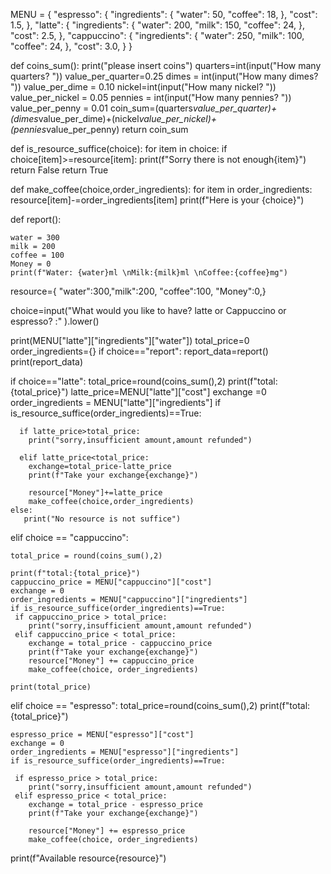 MENU = {
    "espresso": {
        "ingredients": {
            "water": 50,
            "coffee": 18,
        },
        "cost": 1.5,
    },
    "latte": {
        "ingredients": {
            "water": 200,
            "milk": 150,
            "coffee": 24,
        },
        "cost": 2.5,
    },
    "cappuccino": {
        "ingredients": {
            "water": 250,
            "milk": 100,
            "coffee": 24,
        },
        "cost": 3.0,
    }
}



def coins_sum():
    print("please insert coins")
    quarters=int(input("How many quarters? "))
    value_per_quarter=0.25
    dimes = int(input("How many dimes? "))
    value_per_dime = 0.10
    nickel=int(input("How many nickel? "))
    value_per_nickel = 0.05
    pennies = int(input("How many pennies? "))
    value_per_penny = 0.01
    coin_sum=(quarters*value_per_quarter)+(dimes*value_per_dime)+(nickel*value_per_nickel)+(pennies*value_per_penny)
    return coin_sum


def is_resource_suffice(choice):
    for item in choice:
       if choice[item]>=resource[item]:
           print(f"Sorry there is not enough{item}")
           return False
    return True

def make_coffee(choice,order_ingredients):
    for item in order_ingredients:
        resource[item]-=order_ingredients[item]
        print(f"Here is your {choice}")

def report():

    water = 300
    milk = 200
    coffee = 100
    Money = 0
    print(f"Water: {water}ml \nMilk:{milk}ml \nCoffee:{coffee}mg")

resource={ "water":300,"milk":200, "coffee":100,
"Money":0,}


choice=input("What would you like to have? latte or Cappuccino or espresso? :" ).lower()


print(MENU["latte"]["ingredients"]["water"])
total_price=0
order_ingredients={}
if choice=="report":
    report_data=report()
    print(report_data)

if choice=="latte":
    total_price=round(coins_sum(),2)
    print(f"total:{total_price}")
    latte_price=MENU["latte"]["cost"]
    exchange =0
    order_ingredients = MENU["latte"]["ingredients"]
    if  is_resource_suffice(order_ingredients)==True:

      if latte_price>total_price:
        print("sorry,insufficient amount,amount refunded")

      elif latte_price<total_price:
        exchange=total_price-latte_price
        print(f"Take your exchange{exchange}")

        resource["Money"]+=latte_price
        make_coffee(choice,order_ingredients)
    else:
       print("No resource is not suffice")
elif choice == "cappuccino":

    total_price = round(coins_sum(),2)

    print(f"total:{total_price}")
    cappuccino_price = MENU["cappuccino"]["cost"]
    exchange = 0
    order_ingredients = MENU["cappuccino"]["ingredients"]
    if is_resource_suffice(order_ingredients)==True:
     if cappuccino_price > total_price:
        print("sorry,insufficient amount,amount refunded")
     elif cappuccino_price < total_price:
        exchange = total_price - cappuccino_price
        print(f"Take your exchange{exchange}")
        resource["Money"] += cappuccino_price
        make_coffee(choice, order_ingredients)

    print(total_price)


elif choice == "espresso":
    total_price=round(coins_sum(),2)
    print(f"total:{total_price}")

    espresso_price = MENU["espresso"]["cost"]
    exchange = 0
    order_ingredients = MENU["espresso"]["ingredients"]
    if is_resource_suffice(order_ingredients)==True:

     if espresso_price > total_price:
        print("sorry,insufficient amount,amount refunded")
     elif espresso_price < total_price:
        exchange = total_price - espresso_price
        print(f"Take your exchange{exchange}")

        resource["Money"] += espresso_price
        make_coffee(choice, order_ingredients)


print(f"Available resource{resource}")
